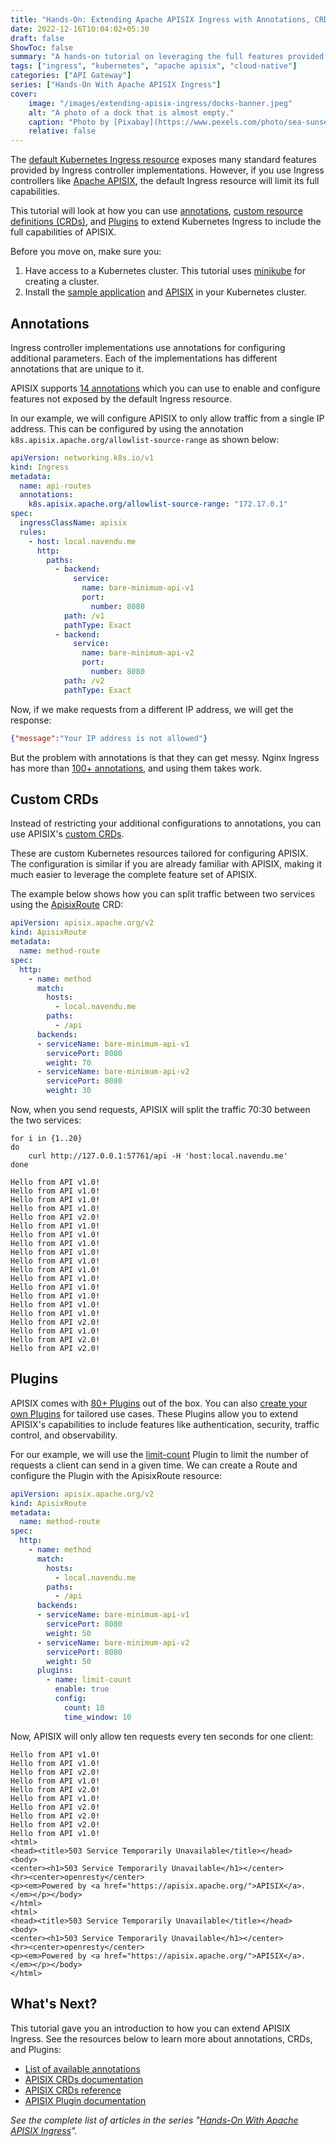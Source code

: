 ```yaml
---
title: "Hands-On: Extending Apache APISIX Ingress with Annotations, CRDs, and Plugins"
date: 2022-12-16T10:04:02+05:30
draft: false
ShowToc: false
summary: "A hands-on tutorial on leveraging the full features provided by APISIX in Kubernetes Ingress."
tags: ["ingress", "kubernetes", "apache apisix", "cloud-native"]
categories: ["API Gateway"]
series: ["Hands-On With Apache APISIX Ingress"]
cover:
    image: "/images/extending-apisix-ingress/docks-banner.jpeg"
    alt: "A photo of a dock that is almost empty."
    caption: "Photo by [Pixabay](https://www.pexels.com/photo/sea-sunset-ocean-relaxing-55839/)"
    relative: false
---
```


The [default Kubernetes Ingress resource](https://kubernetes.io/docs/concepts/services-networking/ingress/#the-ingress-resource) exposes many standard features provided by Ingress controller implementations. However, if you use Ingress controllers like [Apache APISIX](https://apisix.apache.org/docs/ingress-controller/next/getting-started/), the default Ingress resource will limit its full capabilities.

This tutorial will look at how you can use [annotations](#annotations), [custom resource definitions (CRDs)](#custom-crds), and [Plugins](#plugins) to extend Kubernetes Ingress to include the full capabilities of APISIX.

Before you move on, make sure you:

1. Have access to a Kubernetes cluster. This tutorial uses [minikube](https://minikube.sigs.k8s.io/) for creating a cluster.
2. Install the [sample application](/posts/hands-on-set-up-ingress-on-kubernetes-with-apache-apisix-ingress-controller/#deploying-a-sample-application) and [APISIX](/posts/hands-on-set-up-ingress-on-kubernetes-with-apache-apisix-ingress-controller/#deploying-apisix-ingress) in your Kubernetes cluster.

## Annotations

Ingress controller implementations use annotations for configuring additional parameters. Each of the implementations has different annotations that are unique to it.

APISIX supports [14 annotations](https://apisix.apache.org/docs/ingress-controller/next/concepts/annotations/) which you can use to enable and configure features not exposed by the default Ingress resource.

In our example, we will configure APISIX to only allow traffic from a single IP address. This can be configured by using the annotation `k8s.apisix.apache.org/allowlist-source-range` as shown below:

```yaml {title="ip-filter.yaml"}
apiVersion: networking.k8s.io/v1
kind: Ingress
metadata:
  name: api-routes
  annotations:
    k8s.apisix.apache.org/allowlist-source-range: "172.17.0.1"
spec:
  ingressClassName: apisix
  rules:
    - host: local.navendu.me
      http:
        paths:
          - backend:
              service:
                name: bare-minimum-api-v1
                port:
                  number: 8080
            path: /v1
            pathType: Exact
          - backend:
              service:
                name: bare-minimum-api-v2
                port:
                  number: 8080
            path: /v2
            pathType: Exact
```

Now, if we make requests from a different IP address, we will get the response:

```json {title="output"}
{"message":"Your IP address is not allowed"}
```

But the problem with annotations is that they can get messy. Nginx Ingress has more than [100+ annotations](https://kubernetes.github.io/ingress-nginx/user-guide/nginx-configuration/annotations/), and using them takes work.

## Custom CRDs

Instead of restricting your additional configurations to annotations, you can use APISIX's [custom CRDs](https://apisix.apache.org/docs/ingress-controller/next/references/apisix_route_v2/).

These are custom Kubernetes resources tailored for configuring APISIX. The configuration is similar if you are already familiar with APISIX, making it much easier to leverage the complete feature set of APISIX.

The example below shows how you can split traffic between two services using the [ApisixRoute](https://apisix.apache.org/docs/ingress-controller/next/references/apisix_route_v2/) CRD:

```yaml {title="traffic-split.yaml"}
apiVersion: apisix.apache.org/v2
kind: ApisixRoute
metadata:
  name: method-route
spec:
  http:
    - name: method
      match:
        hosts:
          - local.navendu.me
        paths:
          - /api
      backends:
      - serviceName: bare-minimum-api-v1
        servicePort: 8080
        weight: 70
      - serviceName: bare-minimum-api-v2
        servicePort: 8080
        weight: 30
```

Now, when you send requests, APISIX will split the traffic 70:30 between the two services:

```shell
for i in {1..20}
do
    curl http://127.0.0.1:57761/api -H 'host:local.navendu.me'
done
```

```shell {title="output"}
Hello from API v1.0!
Hello from API v1.0!
Hello from API v1.0!
Hello from API v1.0!
Hello from API v2.0!
Hello from API v1.0!
Hello from API v1.0!
Hello from API v1.0!
Hello from API v1.0!
Hello from API v1.0!
Hello from API v1.0!
Hello from API v1.0!
Hello from API v1.0!
Hello from API v1.0!
Hello from API v1.0!
Hello from API v1.0!
Hello from API v2.0!
Hello from API v1.0!
Hello from API v2.0!
Hello from API v2.0!
```

## Plugins

APISIX comes with [80+ Plugins](https://apisix.apache.org/plugins/) out of the box. You can also [create your own Plugins](https://apisix.apache.org/docs/apisix/plugin-develop/) for tailored use cases. These Plugins allow you to extend APISIX's capabilities to include features like authentication, security, traffic control, and observability.

For our example, we will use the [limit-count](https://apisix.apache.org/docs/apisix/plugins/limit-count/) Plugin to limit the number of requests a client can send in a given time. We can create a Route and configure the Plugin with the ApisixRoute resource:

```yaml {title="limit-count.yaml"}
apiVersion: apisix.apache.org/v2
kind: ApisixRoute
metadata:
  name: method-route
spec:
  http:
    - name: method
      match:
        hosts:
          - local.navendu.me
        paths:
          - /api
      backends:
      - serviceName: bare-minimum-api-v1
        servicePort: 8080
        weight: 50
      - serviceName: bare-minimum-api-v2
        servicePort: 8080
        weight: 50
      plugins:
        - name: limit-count
          enable: true
          config:
            count: 10
            time_window: 10
```

Now, APISIX will only allow ten requests every ten seconds for one client:

```text {title="output"}
Hello from API v1.0!
Hello from API v1.0!
Hello from API v2.0!
Hello from API v1.0!
Hello from API v2.0!
Hello from API v1.0!
Hello from API v2.0!
Hello from API v2.0!
Hello from API v2.0!
Hello from API v1.0!
<html>
<head><title>503 Service Temporarily Unavailable</title></head>
<body>
<center><h1>503 Service Temporarily Unavailable</h1></center>
<hr><center>openresty</center>
<p><em>Powered by <a href="https://apisix.apache.org/">APISIX</a>.</em></p></body>
</html>
<html>
<head><title>503 Service Temporarily Unavailable</title></head>
<body>
<center><h1>503 Service Temporarily Unavailable</h1></center>
<hr><center>openresty</center>
<p><em>Powered by <a href="https://apisix.apache.org/">APISIX</a>.</em></p></body>
</html>
```

## What's Next?

This tutorial gave you an introduction to how you can extend APISIX Ingress. See the resources below to learn more about annotations, CRDs, and Plugins:

-   [List of available annotations](https://apisix.apache.org/docs/ingress-controller/next/concepts/annotations/)
-   [APISIX CRDs documentation](https://apisix.apache.org/docs/ingress-controller/next/concepts/apisix_route/)
-   [APISIX CRDs reference](https://apisix.apache.org/docs/ingress-controller/next/references/apisix_route_v2/)
-   [APISIX Plugin documentation](https://apisix.apache.org/docs/apisix/plugins/batch-requests/)

_See the complete list of articles in the series "[Hands-On With Apache APISIX Ingress](/series/hands-on-with-apache-apisix-ingress/)"._
